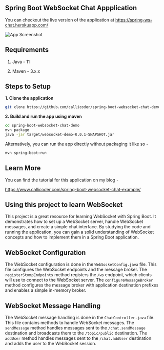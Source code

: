 ## Spring Boot WebSocket Chat Appplication

You can checkout the live version of the application at https://spring-ws-chat.herokuapp.com/

![App Screenshot](screenshot.png)

## Requirements

1. Java - 11

2. Maven - 3.x.x

## Steps to Setup

**1. Clone the application**

```bash
git clone https://github.com/callicoder/spring-boot-websocket-chat-demo.git
```

**2. Build and run the app using maven**

```bash
cd spring-boot-websocket-chat-demo
mvn package
java -jar target/websocket-demo-0.0.1-SNAPSHOT.jar
```

Alternatively, you can run the app directly without packaging it like so -

```bash
mvn spring-boot:run
```

## Learn More

You can find the tutorial for this application on my blog -

https://www.callicoder.com/spring-boot-websocket-chat-example/

## Using this project to learn WebSocket

This project is a great resource for learning WebSocket with Spring Boot. It demonstrates how to set up a WebSocket server, handle WebSocket messages, and create a simple chat interface. By studying the code and running the application, you can gain a solid understanding of WebSocket concepts and how to implement them in a Spring Boot application.

## WebSocket Configuration

The WebSocket configuration is done in the `WebSocketConfig.java` file. This file configures the WebSocket endpoints and the message broker. The `registerStompEndpoints` method registers the `/ws` endpoint, which clients will use to connect to the WebSocket server. The `configureMessageBroker` method configures the message broker with application destination prefixes and enables a simple in-memory broker.

## WebSocket Message Handling

The WebSocket message handling is done in the `ChatController.java` file. This file contains methods to handle WebSocket messages. The `sendMessage` method handles messages sent to the `/chat.sendMessage` destination and broadcasts them to the `/topic/public` destination. The `addUser` method handles messages sent to the `/chat.addUser` destination and adds the user to the WebSocket session.
